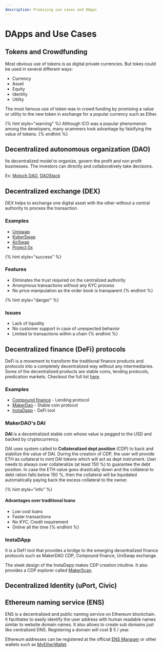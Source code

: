 ```yaml
---
description: Promising use cases and DApps
---
```


# DApps and Use Cases

## Tokens and Crowdfunding

Most obvious use of tokens is as digital private currencies. But tokes could be used in several different ways:

* Currency
* Asset
* Equity
* Identity
* Utility

The most famous use of token was in crowd funding by promising a value or utility to the new token in exchange for a popular currency such as Ether.

{% hint style="warning" %}
Although ICO was a popular phenomenon among the developers, many scammers took advantage by falsifying the value of tokens.
{% endhint %}

## Decentralized autonomous organization \(DAO\)

Its decentralized model to organize, govern the profit and non profit businesses. The investors can directly and collaboratively take decisions.

Ex: [Moloch DAO](https://molochdao.com), [DAOStack](https://daostack.io)

## Decentralized exchange \(DEX\) 

DEX helps to exchange one digital asset with the other without a central authority to process the transaction.

### Examples

* [Uniswap](https://uniswap.io/)
* [KyberSwap](http://kyberswap.com)
* [AirSwap](https://instant.airswap.io/)
* [Project 0x](https://0x.org/)

{% hint style="success" %}
### Features

* Eliminates the trust required on the centralized authority
* Anonymous transactions without any KYC process
* No price manipulation as the order book is transparent
{% endhint %}

{% hint style="danger" %}
### Issues

* Lack of liquidity
* No customer support in case of unexpected behavior
* Limited to transactions within a chain
{% endhint %}

## Decentralized finance \(DeFi\) protocols

DeFi is a movement to transform the traditional finance products and protocols into a completely decentralized way without any intermediaries. Some of the decentralized products are stable coins, lending protocols, predication markets. Checkout the full list [here](https://wiki.defi.org/Main_Page).

### Examples

* [Compound finance](https://compound.finance/) - Lending protocol
* [MakerDao](https://makerdao.com/) - Stable coin protocol
* [InstaDapp](https://instadapp.io/) - DeFi tool

### MakerDAO's DAI

**DAI** is a decentralized stable coin whose value is pegged to the USD and backed by cryptocurrency.

DAI uses system called to **Collateralized dept position** \(CDP\) to back and stabilize the value of DAI. During the creation of CDP,  the user will provide  ETH as collateral to mint DAI tokens which will act as dept instrument. User needs to always over collateralize \(at least 150 %\) to guarantee the debt position. In case the ETH value goes drastically down and the collateral to debt ration falls below 150 %, then the collateral will be liquidated automatically paying back the excess collateral to the owner.

{% hint style="info" %}
#### Advantages over traditional loans

* Low cost loans
* Faster transactions
* No KYC, Credit requirement
* Online all the time
{% endhint %}

### InstaDApp

It is a DeFi tool that provides a bridge to the emerging decentralized finance protocols such as MakerDAO CDP, Compound finance, UniSwap exchange.

The sleek design of the InstaDapp makes CDP creation intuitive. It also provides a CDP explorer called [MakerScan](https://makerscan.io).

## Decentralized Identity \(uPort, Civic\)

## Ethereum naming service \(ENS\)

ENS is a decentralized and public naming service on Ethereum blockchain. It facilitates to easily identify the user address with human readable names similar to website domain names. It also allows to create sub domains just like centralized DNS. Registering a domain will cost $ 5 / year.

Ethereum addresses can be registered at the official [ENS Manager](https://manager.ens.domains) or other wallets such as [MyEtherWallet](https://www.myetherwallet.com/access-my-wallet). 



